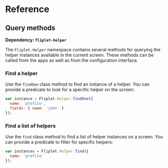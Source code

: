 # Reference

## Query methods

**Dependency: `fliplet-helper`**

The `Fliplet.Helper` namespace contains several methods for querying the helper instances available in the current screen. These methods can be called from the apps as well as from the configuration interface.

### Find a helper

Use the `findOne` class method to find an instance of a helper. You can provide a predicate to look for a specific helper on the screen:

```js
var instance = Fliplet.Helper.findOne({
  name: 'profile',
  fields: { name: 'john' }
});
```

### Find a list of helpers

Use the `find` class method to find a list of helper instances on a screen. You can provide a predicate to filter for specific helpers:

```js
var instances = Fliplet.Helper.find({
  name: 'profile'
});
```
